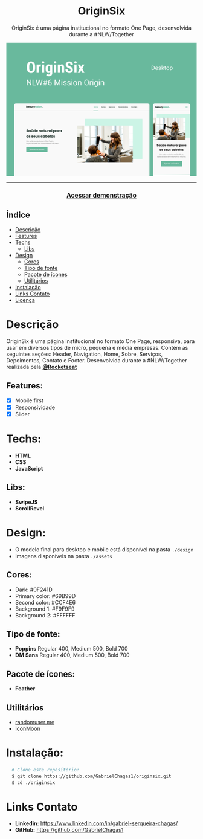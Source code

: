 <div align="center">
    <h1 align="center">OriginSix</h1>
    <p>OriginSix é uma página institucional no formato One Page, desenvolvida durante a #NLW/Together</p>
    <img src="./design/mockup.png" alt="Logo" width="800">
</div>

---
<h3 align="center">
  <a href="https://GabrielChagas1.github.io/originsix">Acessar demonstração</a>
</h3>

## Índice

* [Descrição](#descrição)
* [Features](#features) 
* [Techs](#techs)
  * [Libs](#Libs)
* [Design](#design)
  * [Cores](#cores)
  * [Tipo de fonte](#tipo-de-fonte)
  * [Pacote de ícones](#pacote-de-ícones)
  * [Utilitários](#utilitários)
* [Instalação](#instalação)
* [Links Contato](#links-contato)
* [Licença](#licença)

# Descrição
OriginSix é uma página institucional no formato One Page, responsiva, para usar em diversos tipos de micro, pequena e média empresas. Contém as seguintes seções: Header, Navigation, Home, Sobre, Serviços, Depoimentos, Contato e Footer. Desenvolvida durante a #NLW/Together realizada pela [**@Rocketseat**](https://github.com/Rocketseat)

## Features:
- [x] Mobile first<br>
- [x] Responsividade<br>
- [x] Slider<br>

# Techs: 
- **HTML**
- **CSS**
- **JavaScript**

## Libs:
- **SwipeJS**
- **ScrollRevel**

# Design:
- O modelo final para desktop e mobile está disponível na pasta `./design`
- Imagens disponíveis na pasta `./assets`<br>

## Cores:
- Dark: #0F241D<br>
- Primary color: #69B99D<br>
- Second color: #CCF4E6<br>
- Background 1: #F9F9F9<br>
- Background 2: #FFFFFF<br>

## Tipo de fonte:
- **Poppins** Regular 400, Medium 500, Bold 700
- **DM Sans** Regular 400, Medium 500, Bold 700


## Pacote de ícones:
- **Feather**

## Utilitários
- [randomuser.me](https://randomuser.me/photos)
- [IconMoon](https://icomoon.io/app/#/select)

# Instalação:
```bash
  # Clone este repositório:
  $ git clone https://github.com/GabrielChagas1/originsix.git
  $ cd ./originsix
```

# Links Contato
- **Linkedin:** https://www.linkedin.com/in/gabriel-serqueira-chagas/<br>
- **GitHub:** https://github.com/GabrielChagas1<br>

<!-- # Licença
<p align="center"><a href="https://github.com/CleilsonAndrade/originsix/blob/master/LICENSE"><img src="https://camo.githubusercontent.com/002151a49ee9afae7ce4c2bce93056c9f0e108fbd14e5a7e46e7e79d87bb1071/68747470733a2f2f696d672e736869656c64732e696f2f62616467652f6c6963656e63652d4d49542d626c75652e7376673f7374796c653d666c61742d737175617265" alt="licence mit" data-canonical-src="https://img.shields.io/badge/licence-MIT-blue.svg?style=flat-square" style="max-width:100%;"></a></p> -->
